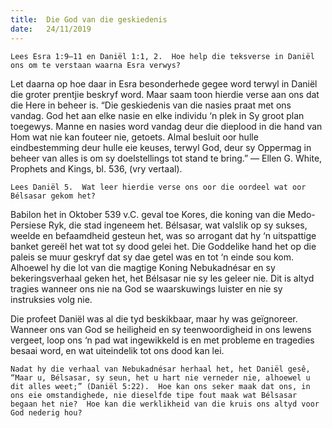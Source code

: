 ```yaml
---
title:  Die God van die geskiedenis
date:   24/11/2019
---
```


`Lees Esra 1:9–11 en Daniël 1:1, 2.  Hoe help die teksverse in Daniël ons om te verstaan waarna Esra verwys?` 

Let daarna op hoe daar in Esra besonderhede gegee word terwyl in Daniël die groter prentjie beskryf word.  Maar saam toon hierdie verse aan ons dat die Here in beheer is. “Die geskiedenis van die nasies praat met ons vandag.  God het aan elke nasie en elke individu ‘n plek in Sy groot plan toegewys.  Manne en nasies word vandag deur die dieplood in die hand van Hom wat nie kan fouteer nie, getoets. Almal besluit oor hulle eindbestemming deur hulle eie keuses, terwyl God, deur sy Oppermag in beheer van alles is om sy doelstellings tot stand te bring.” — Ellen G. White, Prophets and Kings, bl. 536, (vry vertaal). 

`Lees Daniël 5.  Wat leer hierdie verse ons oor die oordeel wat oor Bélsasar gekom het?` 

Babilon het in Oktober 539 v.C. geval toe Kores, die koning van die Medo-Persiese Ryk, die stad ingeneem het. Bélsasar, wat valslik op sy sukses, weelde en befaamdheid gesteun het, was so arrogant dat hy ‘n uitspattige banket gereël het wat tot sy dood gelei het.  Die Goddelike hand het op die paleis se muur geskryf dat sy dae getel was en tot ‘n einde sou kom. Alhoewel hy die lot van die magtige Koning Nebukadnésar en sy bekeringsverhaal geken het, het Bélsasar nie sy les geleer nie.  Dit is altyd tragies wanneer ons nie na God se waarskuwings luister en nie sy instruksies volg nie. 

Die profeet Daniël was al die tyd beskikbaar, maar hy was geïgnoreer.  Wanneer ons van God se heiligheid en sy teenwoordigheid in ons lewens vergeet, loop ons ‘n pad wat ingewikkeld is en met probleme en tragedies besaai word, en wat uiteindelik tot ons dood kan lei. 

`Nadat hy die verhaal van Nebukadnésar herhaal het, het Daniël gesê, “Maar u, Bélsasar, sy seun, het u hart nie verneder nie, alhoewel u dit alles weet;” (Daniël 5:22).  Hoe kan ons seker maak dat ons, in ons eie omstandighede, nie dieselfde tipe fout maak wat Bélsasar begaan het nie?  Hoe kan die werklikheid van die kruis ons altyd voor God nederig hou?`